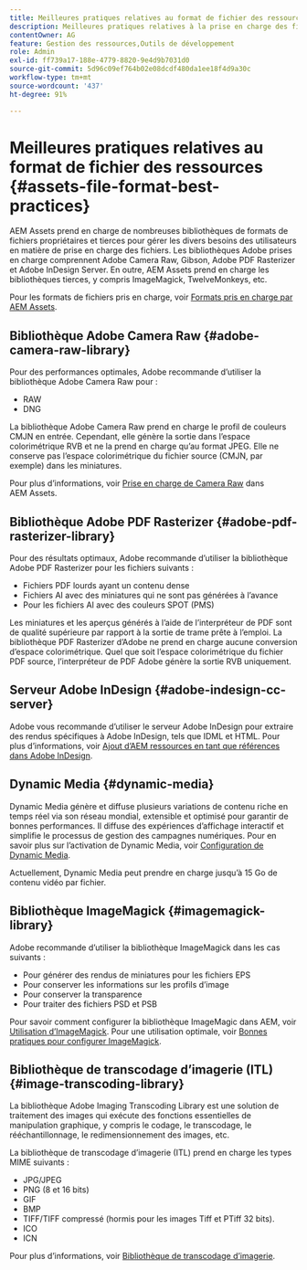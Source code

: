 ```yaml
---
title: Meilleures pratiques relatives au format de fichier des ressources
description: Meilleures pratiques relatives à la prise en charge des fichiers dans AEM Assets.
contentOwner: AG
feature: Gestion des ressources,Outils de développement
role: Admin
exl-id: ff739a17-188e-4779-8820-9e4d9b7031d0
source-git-commit: 5d96c09ef764b02e08dcdf480da1ee18f4d9a30c
workflow-type: tm+mt
source-wordcount: '437'
ht-degree: 91%

---
```


# Meilleures pratiques relatives au format de fichier des ressources {#assets-file-format-best-practices}

AEM Assets prend en charge de nombreuses bibliothèques de formats de fichiers propriétaires et tierces pour gérer les divers besoins des utilisateurs en matière de prise en charge des fichiers. Les bibliothèques Adobe prises en charge comprennent Adobe Camera Raw, Gibson, Adobe PDF Rasterizer et Adobe InDesign Server. En outre, AEM Assets prend en charge les bibliothèques tierces, y compris ImageMagick, TwelveMonkeys, etc.

Pour les formats de fichiers pris en charge, voir [Formats pris en charge par AEM Assets](assets-formats.md).

## Bibliothèque Adobe Camera Raw {#adobe-camera-raw-library}

Pour des performances optimales, Adobe recommande d’utiliser la bibliothèque Adobe Camera Raw pour :

* RAW
* DNG

La bibliothèque Adobe Camera Raw prend en charge le profil de couleurs CMJN en entrée. Cependant, elle génère la sortie dans l’espace colorimétrique RVB et ne la prend en charge qu’au format JPEG. Elle ne conserve pas l’espace colorimétrique du fichier source (CMJN, par exemple) dans les miniatures.

Pour plus d’informations, voir [Prise en charge de Camera Raw](camera-raw.md) dans AEM Assets.

## Bibliothèque Adobe PDF Rasterizer {#adobe-pdf-rasterizer-library}

Pour des résultats optimaux, Adobe recommande d’utiliser la bibliothèque Adobe PDF Rasterizer pour les fichiers suivants :

* Fichiers PDF lourds ayant un contenu dense
* Fichiers AI avec des miniatures qui ne sont pas générées à l’avance
* Pour les fichiers AI avec des couleurs SPOT (PMS)

Les miniatures et les aperçus générés à l’aide de l’interpréteur de PDF sont de qualité supérieure par rapport à la sortie de trame prête à l’emploi. La bibliothèque PDF Rasterizer d’Adobe ne prend en charge aucune conversion d’espace colorimétrique. Quel que soit l’espace colorimétrique du fichier PDF source, l’interpréteur de PDF Adobe génère la sortie RVB uniquement.

## Serveur Adobe InDesign {#adobe-indesign-cc-server}

Adobe vous recommande d’utiliser le serveur Adobe InDesign pour extraire des rendus spécifiques à Adobe InDesign, tels que IDML et HTML. Pour plus d’informations, voir [Ajout d’AEM ressources en tant que références dans Adobe InDesign](managing-linked-subassets.md#add-aem-assets-as-references-in-adobe-indesign).

## Dynamic Media  {#dynamic-media}

Dynamic Media génère et diffuse plusieurs variations de contenu riche en temps réel via son réseau mondial, extensible et optimisé pour garantir de bonnes performances. Il diffuse des expériences d’affichage interactif et simplifie le processus de gestion des campagnes numériques. Pour en savoir plus sur l’activation de Dynamic Media, voir [Configuration de Dynamic Media](config-dynamic.md).

Actuellement, Dynamic Media peut prendre en charge jusqu’à 15 Go de contenu vidéo par fichier.

## Bibliothèque ImageMagick {#imagemagick-library}

Adobe recommande d’utiliser la bibliothèque ImageMagick dans les cas suivants :

* Pour générer des rendus de miniatures pour les fichiers EPS
* Pour conserver les informations sur les profils d’image
* Pour conserver la transparence
* Pour traiter des fichiers PSD et PSB

Pour savoir comment configurer la bibliothèque ImageMagic dans AEM, voir [Utilisation d’ImageMagick](media-handlers.md#an-example-using-imagemagick). Pour une utilisation optimale, voir [Bonnes pratiques pour configurer ImageMagick](best-practices-for-imagemagick.md).

## Bibliothèque de transcodage d’imagerie (ITL) {#image-transcoding-library}

La bibliothèque Adobe Imaging Transcoding Library est une solution de traitement des images qui exécute des fonctions essentielles de manipulation graphique, y compris le codage, le transcodage, le rééchantillonnage, le redimensionnement des images, etc.

La bibliothèque de transcodage d’imagerie (ITL) prend en charge les types MIME suivants :

* JPG/JPEG
* PNG (8 et 16 bits)
* GIF
* BMP
* TIFF/TIFF compressé (hormis pour les images Tiff et PTiff 32 bits).
* ICO
* ICN

Pour plus d’informations, voir [Bibliothèque de transcodage d’imagerie](imaging-transcoding-library.md).
